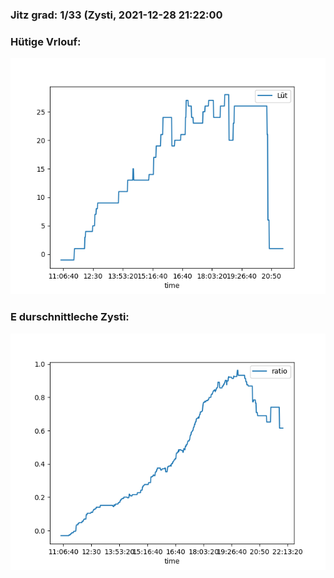 ### Jitz grad: 1/33 (Zysti, 2021-12-28 21:22:00

### Hütige Vrlouf:
![Graph](Today.png)

### E durschnittleche Zysti:
![Graph](Zysti.png)